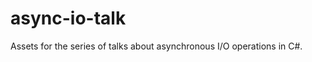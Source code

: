async-io-talk
=============

Assets for the series of talks about asynchronous I/O operations in C#.
